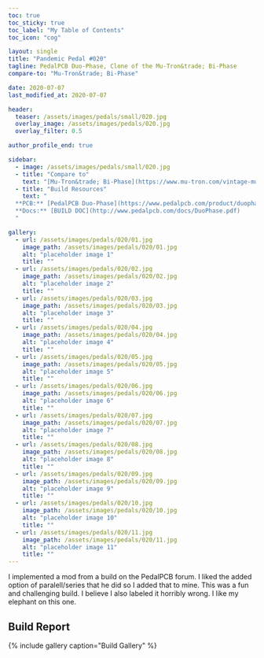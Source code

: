 ```yaml
---
toc: true
toc_sticky: true
toc_label: "My Table of Contents"
toc_icon: "cog"

layout: single
title: "Pandemic Pedal #020"
tagline: PedalPCB Duo-Phase, Clone of the Mu-Tron&trade; Bi-Phase
compare-to: "Mu-Tron&trade; Bi-Phase"

date: 2020-07-07
last_modified_at: 2020-07-07

header:
  teaser: /assets/images/pedals/small/020.jpg
  overlay_image: /assets/images/pedals/020.jpg
  overlay_filter: 0.5

author_profile_end: true

sidebar:
  - image: /assets/images/pedals/small/020.jpg
  - title: "Compare to"
    text: "[Mu-Tron&trade; Bi-Phase](https://www.mu-tron.com/vintage-musitronics/mu-tron-bi-phase/)"
  - title: "Build Resources"
    text: "
  **PCB:** [PedalPCB Duo-Phase](https://www.pedalpcb.com/product/duophase/)<br>
  **Docs:** [BUILD DOC](http://www.pedalpcb.com/docs/DuoPhase.pdf)
  "

gallery:
  - url: /assets/images/pedals/020/01.jpg
    image_path: /assets/images/pedals/020/01.jpg
    alt: "placeholder image 1"
    title: ""
  - url: /assets/images/pedals/020/02.jpg
    image_path: /assets/images/pedals/020/02.jpg
    alt: "placeholder image 2"
    title: ""
  - url: /assets/images/pedals/020/03.jpg
    image_path: /assets/images/pedals/020/03.jpg
    alt: "placeholder image 3"
    title: ""
  - url: /assets/images/pedals/020/04.jpg
    image_path: /assets/images/pedals/020/04.jpg
    alt: "placeholder image 4"
    title: ""
  - url: /assets/images/pedals/020/05.jpg
    image_path: /assets/images/pedals/020/05.jpg
    alt: "placeholder image 5"
    title: ""
  - url: /assets/images/pedals/020/06.jpg
    image_path: /assets/images/pedals/020/06.jpg
    alt: "placeholder image 6"
    title: ""
  - url: /assets/images/pedals/020/07.jpg
    image_path: /assets/images/pedals/020/07.jpg
    alt: "placeholder image 7"
    title: ""
  - url: /assets/images/pedals/020/08.jpg
    image_path: /assets/images/pedals/020/08.jpg
    alt: "placeholder image 8"
    title: ""
  - url: /assets/images/pedals/020/09.jpg
    image_path: /assets/images/pedals/020/09.jpg
    alt: "placeholder image 9"
    title: ""
  - url: /assets/images/pedals/020/10.jpg
    image_path: /assets/images/pedals/020/10.jpg
    alt: "placeholder image 10"
    title: ""
  - url: /assets/images/pedals/020/11.jpg
    image_path: /assets/images/pedals/020/11.jpg
    alt: "placeholder image 11"
    title: ""
---
```


I implemented a mod from a build on the PedalPCB forum. I liked the added option of paralell/series that he did so I added that to mine. This was a fun and challenging build. I believe I also labeled it horribly wrong. I like my elephant on this one.

## Build Report ##

{% include gallery caption="Build Gallery" %}